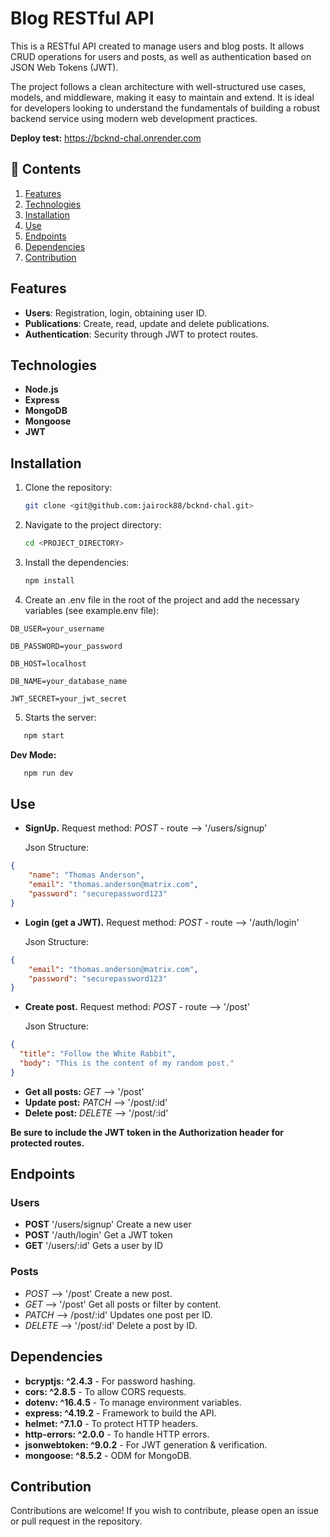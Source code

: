 # Blog RESTful API

This is a RESTful API created to manage users and blog posts. It allows CRUD operations for users and posts, as well as authentication based on JSON Web Tokens (JWT).

The project follows a clean architecture with well-structured use cases, models, and middleware, making it easy to maintain and extend. It is ideal for developers looking to understand the fundamentals of building a robust backend service using modern web development practices.

**Deploy test:** https://bcknd-chal.onrender.com

## 📙 Contents

1. [Features](#features)
2. [Technologies](#technologies)
3. [Installation](#installation)
4. [Use](#use)
5. [Endpoints](#endpoints)
6. [Dependencies](#dependencies)
7. [Contribution](#contribution)

## Features

- **Users**: Registration, login, obtaining user ID.
- **Publications**: Create, read, update and delete publications.
- **Authentication**: Security through JWT to protect routes.

## Technologies

- **Node.js**
- **Express**
- **MongoDB**
- **Mongoose**
- **JWT**

## Installation

1. Clone the repository:

   ```bash
   git clone <git@github.com:jairock88/bcknd-chal.git>
   ```

2. Navigate to the project directory:

   ```bash
   cd <PROJECT_DIRECTORY>
   ```

3. Install the dependencies:

   ```bash
   npm install
   ```

4. Create an .env file in the root of the project and add the necessary variables (see example.env file):

```
DB_USER=your_username

DB_PASSWORD=your_password

DB_HOST=localhost

DB_NAME=your_database_name

JWT_SECRET=your_jwt_secret
```

5. Starts the server:

```bash
   npm start
```

**Dev Mode:**

```bash
   npm run dev
```

## Use

- **SignUp.** Request method: *POST* - route --> '/users/signup'

    Json Structure:

````json
{
    "name": "Thomas Anderson",
    "email": "thomas.anderson@matrix.com",
    "password": "securepassword123"
}
````

- **Login (get a JWT).** Request method: *POST* - route -->  '/auth/login'

    Json Structure:

````json
{
    "email": "thomas.anderson@matrix.com",
    "password": "securepassword123"
}
````

- **Create post.** Request method: *POST* - route --> '/post'

    Json Structure:

````json
{
  "title": "Follow the White Rabbit",
  "body": "This is the content of my random post."
}
````

- **Get all posts:** *GET* --> '/post'
- **Update post:** *PATCH* --> '/post/:id'
- **Delete post:** *DELETE* --> '/post/:id'

**Be sure to include the JWT token in the Authorization header for protected routes.**

## Endpoints

### Users

- **POST** '/users/signup' Create a new user
- **POST** '/auth/login' Get a JWT token
- **GET** '/users/:id' Gets a user by ID

### Posts

- *POST* --> '/post' Create a new post.
- *GET* --> '/post' Get all posts or filter by content.
- *PATCH* --> /post/:id' Updates one post per ID.
- *DELETE* --> '/post/:id' Delete a post by ID.

## Dependencies

- **bcryptjs: ^2.4.3** - For password hashing.
- **cors: ^2.8.5** - To allow CORS requests.
- **dotenv: ^16.4.5** - To manage environment variables.
- **express: ^4.19.2** - Framework to build the API.
- **helmet: ^7.1.0** - To protect HTTP headers.
- **http-errors: ^2.0.0** - To handle HTTP errors.
- **jsonwebtoken: ^9.0.2** - For JWT generation & verification.
- **mongoose: ^8.5.2** - ODM for MongoDB.

## Contribution

Contributions are welcome! If you wish to contribute, please open an issue or pull request in the repository.
